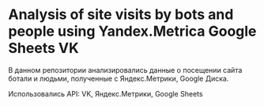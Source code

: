 # Analysis of site visits by bots and people using Yandex.Metrica Google Sheets VK

В данном репозитории анализировались данные о посещении сайта ботали и людьми, полученные с Яндекс.Метрики, Google Диска.

Использовались API: VK, Яндекс.Метрики, Google Sheets
